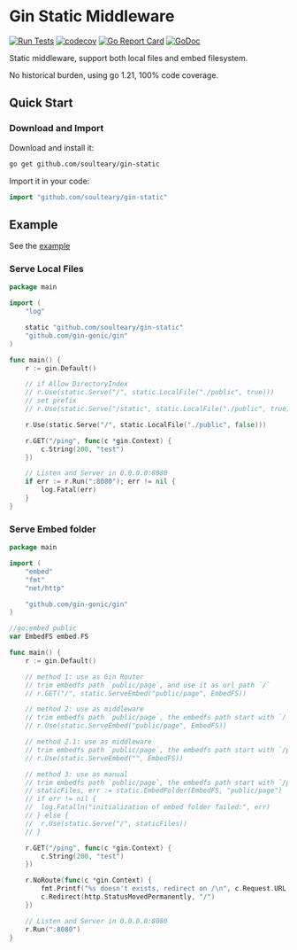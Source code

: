 # Gin Static Middleware

[![Run Tests](https://github.com/soulteary/gin-static/actions/workflows/go.yml/badge.svg)](https://github.com/soulteary/gin-static/actions/workflows/go.yml)
[![codecov](https://codecov.io/gh/soulteary/gin-static/graph/badge.svg?token=8Z9AVSBNMG)](https://codecov.io/gh/soulteary/gin-static)
[![Go Report Card](https://goreportcard.com/badge/github.com/soulteary/gin-static)](https://goreportcard.com/report/github.com/soulteary/gin-static)
[![GoDoc](https://godoc.org/github.com/soulteary/gin-static?status.svg)](https://godoc.org/github.com/soulteary/gin-static)

Static middleware, support both local files and embed filesystem.

No historical burden, using go 1.21, 100% code coverage.

## Quick Start

### Download and Import

Download and install it:

```bash
go get github.com/soulteary/gin-static
```

Import it in your code:

```go
import "github.com/soulteary/gin-static"
```

## Example

See the [example](example)

### Serve Local Files

[local files]:# (example/simple/main.go)

```go
package main

import (
	"log"

	static "github.com/soulteary/gin-static"
	"github.com/gin-gonic/gin"
)

func main() {
	r := gin.Default()

	// if Allow DirectoryIndex
	// r.Use(static.Serve("/", static.LocalFile("./public", true)))
	// set prefix
	// r.Use(static.Serve("/static", static.LocalFile("./public", true)))

	r.Use(static.Serve("/", static.LocalFile("./public", false)))

	r.GET("/ping", func(c *gin.Context) {
		c.String(200, "test")
	})

	// Listen and Server in 0.0.0.0:8080
	if err := r.Run(":8080"); err != nil {
		log.Fatal(err)
	}
}
```

### Serve Embed folder

[embedmd]:# (example/embed/main.go)

```go
package main

import (
	"embed"
	"fmt"
	"net/http"

	"github.com/gin-gonic/gin"
)

//go:embed public
var EmbedFS embed.FS

func main() {
	r := gin.Default()

	// method 1: use as Gin Router
	// trim embedfs path `public/page`, and use it as url path `/`
	// r.GET("/", static.ServeEmbed("public/page", EmbedFS))

	// method 2: use as middleware
	// trim embedfs path `public/page`, the embedfs path start with `/`
	// r.Use(static.ServeEmbed("public/page", EmbedFS))

	// method 2.1: use as middleware
	// trim embedfs path `public/page`, the embedfs path start with `/public/page`
	// r.Use(static.ServeEmbed("", EmbedFS))

	// method 3: use as manual
	// trim embedfs path `public/page`, the embedfs path start with `/public/page`
	// staticFiles, err := static.EmbedFolder(EmbedFS, "public/page")
	// if err != nil {
	// 	log.Fatalln("initialization of embed folder failed:", err)
	// } else {
	// 	r.Use(static.Serve("/", staticFiles))
	// }

	r.GET("/ping", func(c *gin.Context) {
		c.String(200, "test")
	})

	r.NoRoute(func(c *gin.Context) {
		fmt.Printf("%s doesn't exists, redirect on /\n", c.Request.URL.Path)
		c.Redirect(http.StatusMovedPermanently, "/")
	})

	// Listen and Server in 0.0.0.0:8080
	r.Run(":8080")
}
```
